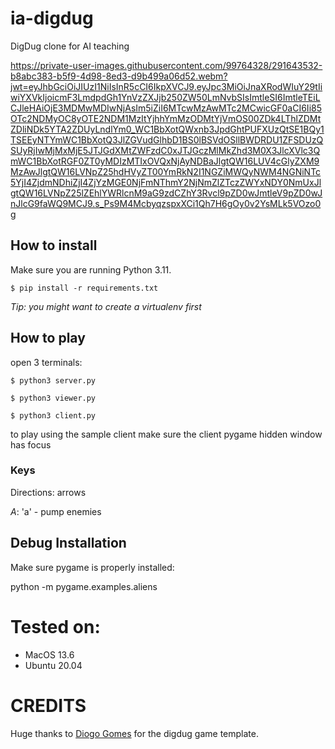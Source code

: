 # ia-digdug
DigDug clone for AI teaching

https://private-user-images.githubusercontent.com/99764328/291643532-b8abc383-b5f9-4d98-8ed3-d9b499a06d52.webm?jwt=eyJhbGciOiJIUzI1NiIsInR5cCI6IkpXVCJ9.eyJpc3MiOiJnaXRodWIuY29tIiwiYXVkIjoicmF3LmdpdGh1YnVzZXJjb250ZW50LmNvbSIsImtleSI6ImtleTEiLCJleHAiOjE3MDMwMDIwNjAsIm5iZiI6MTcwMzAwMTc2MCwicGF0aCI6Ii85OTc2NDMyOC8yOTE2NDM1MzItYjhhYmMzODMtYjVmOS00ZDk4LThlZDMtZDliNDk5YTA2ZDUyLndlYm0_WC1BbXotQWxnb3JpdGhtPUFXUzQtSE1BQy1TSEEyNTYmWC1BbXotQ3JlZGVudGlhbD1BS0lBSVdOSllBWDRDU1ZFSDUzQSUyRjIwMjMxMjE5JTJGdXMtZWFzdC0xJTJGczMlMkZhd3M0X3JlcXVlc3QmWC1BbXotRGF0ZT0yMDIzMTIxOVQxNjAyNDBaJlgtQW16LUV4cGlyZXM9MzAwJlgtQW16LVNpZ25hdHVyZT00YmRkN2I1NGZiMWQyNWM4NGNiNTc5YjI4ZjdmNDhiZjI4ZjYzMGE0NjFmNThmY2NjNmZlZTczZWYxNDY0NmUxJlgtQW16LVNpZ25lZEhlYWRlcnM9aG9zdCZhY3Rvcl9pZD0wJmtleV9pZD0wJnJlcG9faWQ9MCJ9.s_Ps9M4McbyqzspxXCi1Qh7H6gOy0v2YsMLk5VOzo0g

## How to install

Make sure you are running Python 3.11.

`$ pip install -r requirements.txt`

*Tip: you might want to create a virtualenv first*

## How to play

open 3 terminals:

`$ python3 server.py`

`$ python3 viewer.py`

`$ python3 client.py`

to play using the sample client make sure the client pygame hidden window has focus

### Keys

Directions: arrows

*A*: 'a' - pump enemies

## Debug Installation

Make sure pygame is properly installed:

python -m pygame.examples.aliens

# Tested on:
- MacOS 13.6
- Ubuntu 20.04

# CREDITS 
Huge thanks to [Diogo Gomes](https://github.com/dgomes) for the digdug game template. 

